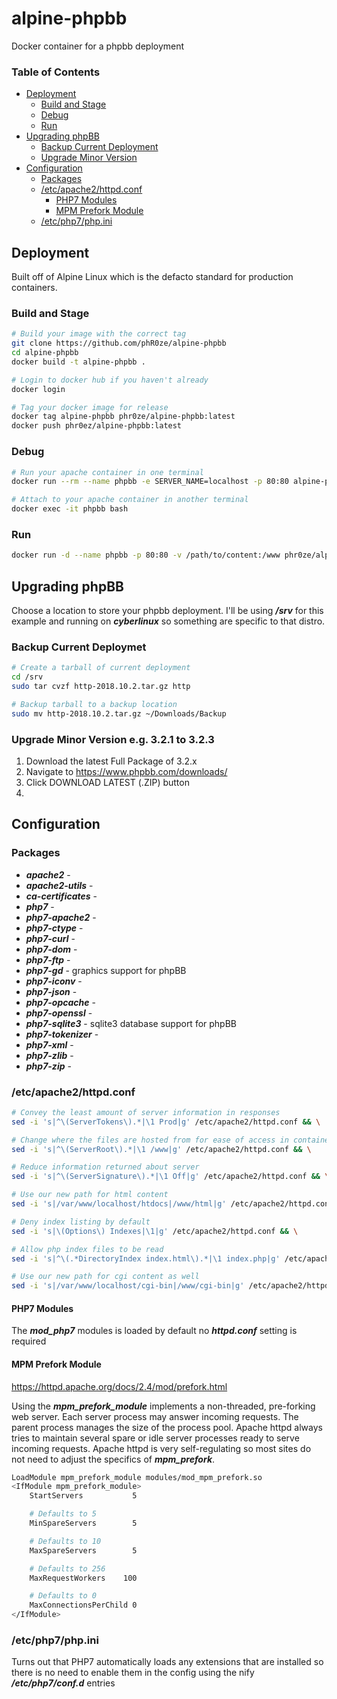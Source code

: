 # alpine-phpbb
Docker container for a phpbb deployment

### Table of Contents
* [Deployment](#deployment)
  * [Build and Stage](#build-and-stage)
  * [Debug](#debug)
  * [Run](#run)
* [Upgrading phpBB](#upgrading-phpbb)
  * [Backup Current Deployment](#backup-current-deployment)
  * [Upgrade Minor Version](#upgrade-minor-version)
* [Configuration](#configuration)
  * [Packages](#packges)
  * [/etc/apache2/httpd.conf](#etc-apache2-httpd-conf)
    * [PHP7 Modules](#php7-modules)
    * [MPM Prefork Module](#mpm-prefork-module)
  * [/etc/php7/php.ini](#etc-php7-php-ini)

## Deployment <a name="deployment"/></a>
Built off of Alpine Linux which is the defacto standard for production containers.

### Build and Stage <a name="build-and-stage"/></a>
```bash
# Build your image with the correct tag
git clone https://github.com/phR0ze/alpine-phpbb
cd alpine-phpbb
docker build -t alpine-phpbb .

# Login to docker hub if you haven't already
docker login

# Tag your docker image for release
docker tag alpine-phpbb phr0ze/alpine-phpbb:latest
docker push phr0ez/alpine-phpbb:latest
```

### Debug <a name="debug"/></a>
```bash
# Run your apache container in one terminal
docker run --rm --name phpbb -e SERVER_NAME=localhost -p 80:80 alpine-phpbb

# Attach to your apache container in another terminal
docker exec -it phpbb bash
```

### Run <a name="run"/></a>
```bash
docker run -d --name phpbb -p 80:80 -v /path/to/content:/www phr0ze/alpine-phpbb
```

## Upgrading phpBB <a name="upgrading-phpbb"/></a>
Choose a location to store your phpbb deployment. I'll be using ***/srv*** for this example and
running on ***cyberlinux*** so something are specific to that distro.

### Backup Current Deploymet <a name="backup-current-deployment"/></a>
```bash
# Create a tarball of current deployment
cd /srv
sudo tar cvzf http-2018.10.2.tar.gz http

# Backup tarball to a backup location
sudo mv http-2018.10.2.tar.gz ~/Downloads/Backup
```

### Upgrade Minor Version e.g. 3.2.1 to 3.2.3 <a name="upgrade-minor-version"/></a>
1. Download the latest Full Package of 3.2.x
2. Navigate to https://www.phpbb.com/downloads/
3. Click DOWNLOAD LATEST (.ZIP) button
4. 

## Configuration <a name="configuration"/></a>

### Packages <a name="packages"/></a>
* ***apache2*** - 
* ***apache2-utils*** - 
* ***ca-certificates*** - 
* ***php7*** - 
* ***php7-apache2*** - 
* ***php7-ctype*** - 
* ***php7-curl*** - 
* ***php7-dom*** - 
* ***php7-ftp*** - 
* ***php7-gd*** - graphics support for phpBB
* ***php7-iconv*** - 
* ***php7-json*** - 
* ***php7-opcache*** - 
* ***php7-openssl*** - 
* ***php7-sqlite3*** - sqlite3 database support for phpBB
* ***php7-tokenizer*** - 
* ***php7-xml*** - 
* ***php7-zlib*** - 
* ***php7-zip*** - 

### /etc/apache2/httpd.conf <a name="etc-apache2-httpd-conf"/></a>

```bash
# Convey the least amount of server information in responses
sed -i 's|^\(ServerTokens\).*|\1 Prod|g' /etc/apache2/httpd.conf && \

# Change where the files are hosted from for ease of access in container
sed -i 's|^\(ServerRoot\).*|\1 /www|g' /etc/apache2/httpd.conf && \

# Reduce information returned about server
sed -i 's|^\(ServerSignature\).*|\1 Off|g' /etc/apache2/httpd.conf && \

# Use our new path for html content
sed -i 's|/var/www/localhost/htdocs|/www/html|g' /etc/apache2/httpd.conf && \

# Deny index listing by default
sed -i 's|\(Options\) Indexes|\1|g' /etc/apache2/httpd.conf && \

# Allow php index files to be read
sed -i 's|^\(.*DirectoryIndex index.html\).*|\1 index.php|g' /etc/apache2/httpd.conf && \

# Use our new path for cgi content as well
sed -i 's|/var/www/localhost/cgi-bin|/www/cgi-bin|g' /etc/apache2/httpd.conf
```

#### PHP7 Modules <a name="php7-modules"/></a>
The ***mod_php7*** modules is loaded by default no ***httpd.conf*** setting is required

#### MPM Prefork Module <a name="mpm-prefork-module"/></a>
https://httpd.apache.org/docs/2.4/mod/prefork.html

Using the ***mpm_prefork_module*** implements a non-threaded, pre-forking web server. Each server
process may answer incoming requests. The parent process manages the size of the process pool.
Apache httpd always tries to maintain several spare or idle server processes ready to serve incoming
requests. Apache httpd is very self-regulating so most sites do not need to adjust the specifics of
***mpm_prefork***. 

```bash
LoadModule mpm_prefork_module modules/mod_mpm_prefork.so
<IfModule mpm_prefork_module>
    StartServers           5

    # Defaults to 5
    MinSpareServers        5

    # Defaults to 10
    MaxSpareServers        5

    # Defaults to 256
    MaxRequestWorkers    100

    # Defaults to 0
    MaxConnectionsPerChild 0
</IfModule>
```

### /etc/php7/php.ini <a name="etc-php7-php-ini"/></a>
Turns out that PHP7 automatically loads any extensions that are installed so there is no need to
enable them in the config using the nify ***/etc/php7/conf.d*** entries


